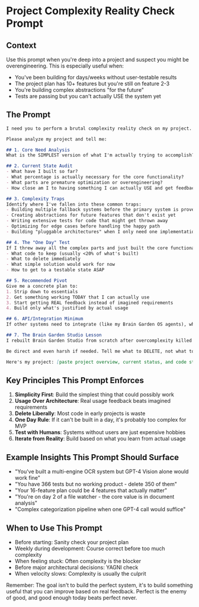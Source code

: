 # Project Complexity Reality Check Prompt

## Context
Use this prompt when you're deep into a project and suspect you might be overengineering. This is especially useful when:
- You've been building for days/weeks without user-testable results
- The project plan has 10+ features but you're still on feature 2-3
- You're building complex abstractions "for the future"
- Tests are passing but you can't actually USE the system yet

## The Prompt

```markdown
I need you to perform a brutal complexity reality check on my project. I tend to overcomplicate things - building elaborate systems with too many features, abstractions, and "future-proofing" that ends up slowing me down. I often spend days getting lints, types, and tests to pass for features that I later realize were unnecessary.

Please analyze my project and tell me:

## 1. Core Need Analysis
What is the SIMPLEST version of what I'm actually trying to accomplish? Strip away all the nice-to-haves and focus only on the core value proposition. What would a working prototype need to do TODAY to be useful?

## 2. Current State Audit
- What have I built so far?
- What percentage is actually necessary for the core functionality?
- What parts are premature optimization or overengineering?
- How close am I to having something I can actually USE and get feedback from?

## 3. Complexity Traps
Identify where I've fallen into these common traps:
- Building multiple fallback systems before the primary system is proven
- Creating abstractions for future features that don't exist yet
- Writing extensive tests for code that might get thrown away
- Optimizing for edge cases before handling the happy path
- Building "pluggable architectures" when I only need one implementation

## 4. The "One Day" Test
If I threw away all the complex parts and just built the core functionality, what could I have working in ONE DAY? Be specific about:
- What code to keep (usually <20% of what's built)
- What to delete immediately
- What simple solution would work for now
- How to get to a testable state ASAP

## 5. Recommended Pivot
Give me a concrete plan to:
1. Strip down to essentials
2. Get something working TODAY that I can actually use
3. Start getting REAL feedback instead of imagined requirements
4. Build only what's justified by actual usage

## 6. API/Integration Minimum
If other systems need to integrate (like my Brain Garden OS agents), what's the MINIMUM API needed? Usually 3-4 endpoints max for MVP.

## 7. The Brain Garden Studio Lesson
I rebuilt Brain Garden Studio from scratch after overcomplexity killed it. The rebuild took 1 day and worked better than the original. Apply this lesson: What would the "second attempt" version of this project look like if I started fresh with only the core insight?

Be direct and even harsh if needed. Tell me what to DELETE, not what to add. Remember: Working software used by humans beats perfect architecture every time. I need something I can TEST WITH REAL USAGE today, not a perfect system next month.

Here's my project: [paste project overview, current status, and code structure]
```

## Key Principles This Prompt Enforces

1. **Simplicity First**: Build the simplest thing that could possibly work
2. **Usage Over Architecture**: Real usage feedback beats imagined requirements
3. **Delete Liberally**: Most code in early projects is waste
4. **One Day Rule**: If it can't be built in a day, it's probably too complex for MVP
5. **Test with Humans**: Systems without users are just expensive hobbies
6. **Iterate from Reality**: Build based on what you learn from actual usage

## Example Insights This Prompt Should Surface

- "You've built a multi-engine OCR system but GPT-4 Vision alone would work fine"
- "You have 366 tests but no working product - delete 350 of them"
- "Your 16-feature plan could be 4 features that actually matter"
- "You're on day 2 of a file watcher - the core value is in document analysis"
- "Complex categorization pipeline when one GPT-4 call would suffice"

## When to Use This Prompt

- Before starting: Sanity check your project plan
- Weekly during development: Course correct before too much complexity
- When feeling stuck: Often complexity is the blocker
- Before major architectural decisions: YAGNI check
- When velocity slows: Complexity is usually the culprit

Remember: The goal isn't to build the perfect system, it's to build something useful that you can improve based on real feedback. Perfect is the enemy of good, and good enough today beats perfect never.